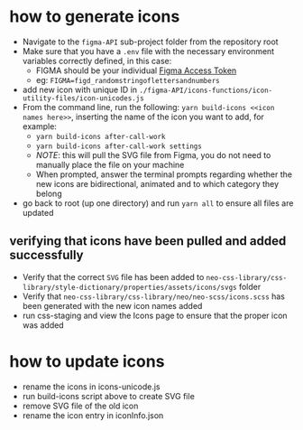 # how to generate icons

- Navigate to the `figma-API` sub-project folder from the repository root
- Make sure that you have a `.env` file with the necessary environment variables correctly defined, in this case:
  - FIGMA should be your individual [Figma Access Token](https://www.figma.com/developers/api#access-tokens)
  - eg: `FIGMA=figd_randomstringoflettersandnumbers`
- add new icon with unique ID in `./figma-API/icons-functions/icon-utility-files/icon-unicodes.js`
- From the command line, run the following: `yarn build-icons <<icon names here>>`, inserting the name of the icon you want to add, for example:
  - `yarn build-icons after-call-work`
  - `yarn build-icons after-call-work settings`
  - _NOTE_: this will pull the SVG file from Figma, you do not need to manually place the file on your machine
  - When prompted, answer the terminal prompts regarding whether the new icons are bidirectional, animated and to which category they belong
- go back to root (up one directory) and run `yarn all` to ensure all files are updated

## verifying that icons have been pulled and added successfully

- Verify that the correct `SVG` file has been added to `neo-css-library/css-library/style-dictionary/properties/assets/icons/svgs` folder
- Verify that `neo-css-library/css-library/neo/neo-scss/icons.scss` has been generated with the new icon names added
- run css-staging and view the Icons page to ensure that the proper icon was added

# how to update icons

- rename the icons in icons-unicode.js
- run build-icons script above to create SVG file
- remove SVG file of the old icon
- rename the icon entry in iconInfo.json
